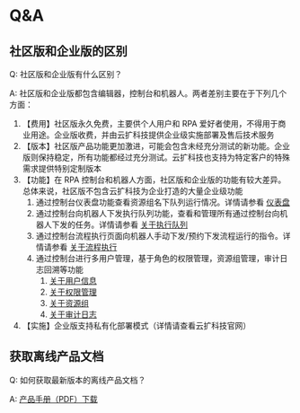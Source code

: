 # Q&A

## 社区版和企业版的区别
Q: 社区版和企业版有什么区别？

A: 社区版和企业版都包含编辑器，控制台和机器人。两者差别主要在于下列几个方面：
1. 【费用】社区版永久免费，主要供个人用户和 RPA 爱好者使用，不得用于商业用途。企业版收费，并由云扩科技提供企业级实施部署及售后技术服务
2. 【版本】社区版产品功能更加激进，可能会包含未经充分测试的新功能。企业版则保持稳定，所有功能都经过充分测试。云扩科技也支持为特定客户的特殊需求提供特别定制版本
3. 【功能】在 RPA 控制台和机器人方面，社区版和企业版的功能有较大差异。总体来说，社区版不包含云扩科技为企业打造的大量企业级功能
    1. 通过控制台仪表盘功能查看资源组名下队列运行情况。详情请参看 [仪表盘](Console/dashboard.md?_v=v2020.4)
    2. 通过控制台向机器人下发执行队列功能，查看和管理所有通过控制台向机器人下发的任务。详情请参看 [关于执行队列](Console/job/aboutJob.md?_v=v2020.4)
    3. 通过控制台流程执行页面向机器人手动下发/预约下发流程运行的指令。详情请参看 [关于流程执行](Console/process/aboutProcess.md?_v=v2020.4)
    4. 通过控制台进行多用户管理，基于角色的权限管理，资源组管理，审计日志回溯等功能
        1. [关于用户信息](Console/management/users/aboutUsers.md?_v=v2020.4)
        2. [关于权限管理](Console/management/roles/aboutRoles.md?_v=v2020.4)
        3. [关于资源组](Console/management/groups/aboutGroups.md?_v=v2020.4)
        4. [关于审计日志](Console/management/log/aboutlog.md?_v=v2020.4)
4. 【实施】企业版支持私有化部署模式（详情请查看云扩科技官网）

## 获取离线产品文档
Q: 如何获取最新版本的离线产品文档？

A: [产品手册（PDF）下载](https://dev-academy.bottime.com/pdf/Product_Induction_ZH-CN.pdf)
